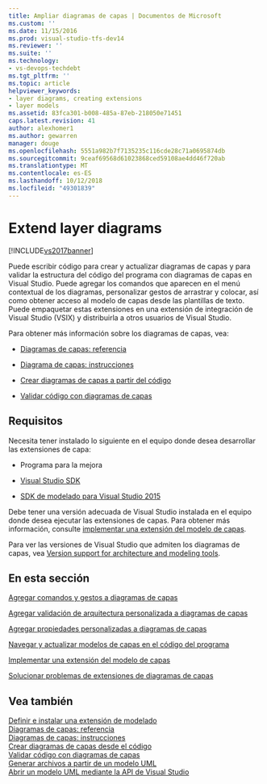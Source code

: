 ```yaml
---
title: Ampliar diagramas de capas | Documentos de Microsoft
ms.custom: ''
ms.date: 11/15/2016
ms.prod: visual-studio-tfs-dev14
ms.reviewer: ''
ms.suite: ''
ms.technology:
- vs-devops-techdebt
ms.tgt_pltfrm: ''
ms.topic: article
helpviewer_keywords:
- layer diagrams, creating extensions
- layer models
ms.assetid: 83fca301-b008-485a-87eb-218050e71451
caps.latest.revision: 41
author: alexhomer1
ms.author: gewarren
manager: douge
ms.openlocfilehash: 5551a982b7f7135235c116cde28c71a0695874db
ms.sourcegitcommit: 9ceaf69568d61023868ced59108ae4dd46f720ab
ms.translationtype: MT
ms.contentlocale: es-ES
ms.lasthandoff: 10/12/2018
ms.locfileid: "49301839"
---
```

# <a name="extend-layer-diagrams"></a>Extend layer diagrams
[!INCLUDE[vs2017banner](../includes/vs2017banner.md)]

Puede escribir código para crear y actualizar diagramas de capas y para validar la estructura del código del programa con diagramas de capas en Visual Studio. Puede agregar los comandos que aparecen en el menú contextual de los diagramas, personalizar gestos de arrastrar y colocar, así como obtener acceso al modelo de capas desde las plantillas de texto. Puede empaquetar estas extensiones en una extensión de integración de Visual Studio (VSIX) y distribuirla a otros usuarios de Visual Studio.  
  
 Para obtener más información sobre los diagramas de capas, vea:  
  
-   [Diagramas de capas: referencia](../modeling/layer-diagrams-reference.md)  
  
-   [Diagrama de capas: instrucciones](../modeling/layer-diagrams-guidelines.md)  
  
-   [Crear diagramas de capas a partir del código](../modeling/create-layer-diagrams-from-your-code.md)  
  
-   [Validar código con diagramas de capas](../modeling/validate-code-with-layer-diagrams.md)  
  
##  <a name="prereqs"></a> Requisitos  
 Necesita tener instalado lo siguiente en el equipo donde desea desarrollar las extensiones de capa:  
  
-   Programa para la mejora  
  
-   [Visual Studio SDK](../extensibility/visual-studio-sdk.md)  
  
-   [SDK de modelado para Visual Studio 2015](http://www.microsoft.com/download/details.aspx?id=48148)  
  
 Debe tener una versión adecuada de Visual Studio instalada en el equipo donde desea ejecutar las extensiones de capas. Para obtener más información, consulte [implementar una extensión del modelo de capas](../modeling/deploy-a-layer-model-extension.md).  
  
 Para ver las versiones de Visual Studio que admiten los diagramas de capas, vea [Version support for architecture and modeling tools](../modeling/what-s-new-for-design-in-visual-studio.md#VersionSupport).  
  
## <a name="in-this-section"></a>En esta sección  
 [Agregar comandos y gestos a diagramas de capas](../modeling/add-commands-and-gestures-to-layer-diagrams.md)  
  
 [Agregar validación de arquitectura personalizada a diagramas de capas](../modeling/add-custom-architecture-validation-to-layer-diagrams.md)  
  
 [Agregar propiedades personalizadas a diagramas de capas](../modeling/add-custom-properties-to-layer-diagrams.md)  
  
 [Navegar y actualizar modelos de capas en el código del programa](../modeling/navigate-and-update-layer-models-in-program-code.md)  
  
 [Implementar una extensión del modelo de capas](../modeling/deploy-a-layer-model-extension.md)  
  
 [Solucionar problemas de extensiones de diagramas de capas](../modeling/troubleshoot-extensions-for-layer-diagrams.md)  
  
## <a name="see-also"></a>Vea también  
 [Definir e instalar una extensión de modelado](../modeling/define-and-install-a-modeling-extension.md)   
 [Diagramas de capas: referencia](../modeling/layer-diagrams-reference.md)   
 [Diagramas de capas: instrucciones](../modeling/layer-diagrams-guidelines.md)   
 [Crear diagramas de capas desde el código](../modeling/create-layer-diagrams-from-your-code.md)   
 [Validar código con diagramas de capas](../modeling/validate-code-with-layer-diagrams.md)   
 [Generar archivos a partir de un modelo UML](../modeling/generate-files-from-a-uml-model.md)   
 [Abrir un modelo UML mediante la API de Visual Studio](../modeling/open-a-uml-model-by-using-the-visual-studio-api.md)



